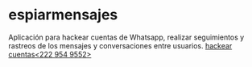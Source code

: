# espiarmensajes
Aplicación para hackear cuentas de Whatsapp, realizar seguimientos y rastreos de los mensajes y conversaciones entre usuarios.
<a href=“http://www.como-espiar.com/whatsapp/”>hackear cuentas<222 954 9552>
